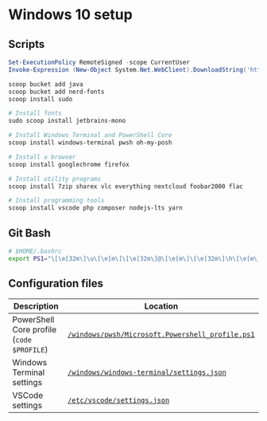 # Windows 10 setup

## Scripts

```powershell
Set-ExecutionPolicy RemoteSigned -scope CurrentUser
Invoke-Expression (New-Object System.Net.WebClient).DownloadString('https://get.scoop.sh')

scoop bucket add java
scoop bucket add nerd-fonts
scoop install sudo

# Install fonts
sudo scoop install jetbrains-mono

# Install Windows Terminal and PowerShell Core
scoop install windows-terminal pwsh oh-my-posh

# Install a browser
scoop install googlechrome firefox

# Install utility programs
scoop install 7zip sharex vlc everything nextcloud foobar2000 flac

# Install programming tools
scoop install vscode php composer nodejs-lts yarn
```

## Git Bash

```bash
# $HOME/.bashrc
export PS1="\[\e[32m\]\u\[\e[m\]\[\e[32m\]@\[\e[m\]\[\e[32m\]\h\[\e[m\] \[\e[33m\]\w\[\e[m\]\[\e[36m\]\`__git_ps1\`\[\e[m\] "
```

## Configuration files

| Description | Location |
| - | - |
| PowerShell Core profile (`code $PROFILE`) | [`/windows/pwsh/Microsoft.Powershell_profile.ps1`](/windows/pwsh/Microsoft.Powershell_profile.ps1) |
| Windows Terminal settings | [`/windows/windows-terminal/settings.json`](/windows/windows-terminal/settings.json) |
| VSCode settings | [`/etc/vscode/settings.json`](/etc/vscode/settings.json) |